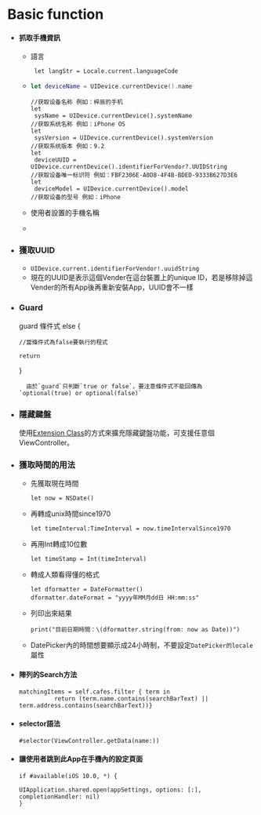 # Basic function

* #### 抓取手機資訊

  * 語言

    ```
     let langStr = Locale.current.languageCode
    ```

  * ```Swift
    let deviceName = UIDevice.currentDevice().name  
    ```

    ```
    //获取设备名称 例如：梓辰的手机
    let
     sysName = UIDevice.currentDevice().systemName 
    //获取系统名称 例如：iPhone OS
    let
     sysVersion = UIDevice.currentDevice().systemVersion 
    //获取系统版本 例如：9.2
    let
     deviceUUID = UIDevice.currentDevice().identifierForVendor?.UUIDString  
    //获取设备唯一标识符 例如：FBF2306E-A0D8-4F4B-BDED-9333B627D3E6
    let
     deviceModel = UIDevice.currentDevice().model 
    //获取设备的型号 例如：iPhone
    ```
  * 使用者設置的手機名稱

  * 
* ### 獲取UUID

  * `UIDevice.current.identifierForVendor!.uuidString`
  * 現在的UUID是表示這個Vender在這台裝置上的unique ID，若是移除掉這Vender的所有App後再重新安裝App，UUID會不一樣
* ### Guard

  guard 條件式 else {

  `//當條件式為false要執行的程式`

  `return`

  }

        由於`guard`只判斷`true or false`，要注意條件式不能回傳為`optional(true) or optional(false)`

* ### 隱藏鍵盤

  使用[Extension Class](/com/questions/24126678/close-ios-keyboard-by-touching-anywhere-using-swift)的方式來擴充隱藏鍵盤功能，可支援任意個ViewController。

* ### 獲取時間的用法

  * 先獲取現在時間

    ```
    let now = NSDate()
    ```

  * 再轉成unix時間since1970

    ```
    let timeInterval:TimeInterval = now.timeIntervalSince1970
    ```

  * 再用Int轉成10位數

    ```
    let timeStamp = Int(timeInterval)
    ```

  * 轉成人類看得懂的格式

    ```
    let dformatter = DateFormatter()
    dformatter.dateFormat = "yyyy年MM月dd日 HH:mm:ss"
    ```

  * 列印出來結果

    ```
    print("目前日期時間：\(dformatter.string(from: now as Date))")
    ```

  * DatePicker內的時間想要顯示成24小時制，不要設定`DatePicker的locale`屬性
* #### 陣列的Search方法

  ```
  matchingItems = self.cafes.filter { term in
            return (term.name.contains(searchBarText) || term.address.contains(searchBarText))}
  ```
* #### selector語法

  `#selector(ViewController.getData(name:))`

* #### 讓使用者跳到此App在手機內的設定頁面

  ```
  if #available(iOS 10.0, *) {                            

  UIApplication.shared.open(appSettings, options: [:], completionHandler: nil)
  }
  ```




